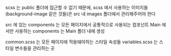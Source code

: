 scss 는 public 폴더에 접근할 수 없기 때문에,
scss 에서 사용하는 이미지들(background-image 같은 것들)은 src 내 images 폴더에서
관리해주어야 한다

src 에 있는 components 는 모든 페이지에서 공통적으로 사용되는 컴포넌트
Main 에서만 사용하는 components 는 Main 폴더 내에 생성

common.scss 는 모든 페이지에 적용돼야하는 스타일 속성들
variables.scss 는 스타일 변수들을 관리하는 곳
